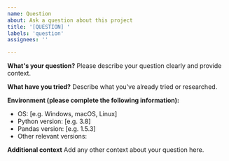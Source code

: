 ```yaml
---
name: Question
about: Ask a question about this project
title: '[QUESTION] '
labels: 'question'
assignees: ''

---
```


**What's your question?**
Please describe your question clearly and provide context.

**What have you tried?**
Describe what you've already tried or researched.

**Environment (please complete the following information):**
 - OS: [e.g. Windows, macOS, Linux]
 - Python version: [e.g. 3.8]
 - Pandas version: [e.g. 1.5.3]
 - Other relevant versions:

**Additional context**
Add any other context about your question here.
